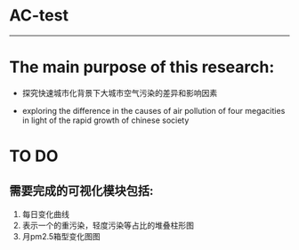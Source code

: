 # AC-test
---
# The main purpose of this research:
+ 探究快速城市化背景下大城市空气污染的差异和影响因素
- exploring the difference in the causes of air pollution of four megacities in light of the rapid growth of chinese society

# TO DO 
## 需要完成的可视化模块包括:
1. 每日变化曲线
2. 表示一个的重污染，轻度污染等占比的堆叠柱形图 
3. 月pm2.5箱型变化图图
